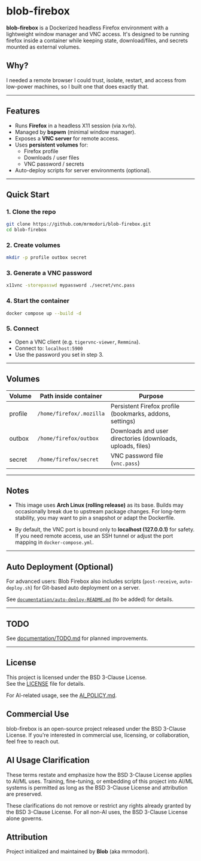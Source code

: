 # blob-firebox

**blob-firebox** is a Dockerized headless Firefox environment with a lightweight window manager and VNC access.
It's designed to be running firefox inside a container while keeping state, download/files, and secrets mounted as external volumes.

## Why?

I needed a remote browser I could trust, isolate, restart, and access from low-power machines, so I built one that does exactly that.

---

## Features
- Runs **Firefox** in a headless X11 session (via `Xvfb`).
- Managed by **bspwm** (minimal window manager).
- Exposes a **VNC server** for remote access.
- Uses **persistent volumes** for:
  - Firefox profile
  - Downloads / user files
  - VNC password / secrets
- Auto-deploy scripts for server environments (optional).

---

## Quick Start

### 1. Clone the repo
```bash
git clone https://github.com/mrmodori/blob-firebox.git
cd blob-firebox
```

### 2. Create volumes

```bash
mkdir -p profile outbox secret
```

### 3. Generate a VNC password

```bash
x11vnc -storepasswd mypassword ./secret/vnc.pass
```

### 4. Start the container

```bash
docker compose up --build -d
```

### 5. Connect

* Open a VNC client (e.g. `tigervnc-viewer`, `Remmina`).
* Connect to: `localhost:5900`
* Use the password you set in step 3.

---

## Volumes

| Volume  | Path inside container    | Purpose                                                    |
| ------- | ------------------------ | ---------------------------------------------------------- |
| profile | `/home/firefox/.mozilla` | Persistent Firefox profile (bookmarks, addons, settings)   |
| outbox  | `/home/firefox/outbox`   | Downloads and user directories (downloads, uploads, files) |
| secret  | `/home/firefox/secret`   | VNC password file (`vnc.pass`)                             |

---

## Notes

* This image uses **Arch Linux (rolling release)** as its base.
  Builds may occasionally break due to upstream package changes.
  For long-term stability, you may want to pin a snapshot or adapt the Dockerfile.

* By default, the VNC port is bound only to **localhost (127.0.0.1)** for safety.
  If you need remote access, use an SSH tunnel or adjust the port mapping in `docker-compose.yml`.

---

## Auto Deployment (Optional)

For advanced users:
Blob Firebox also includes scripts (`post-receive`, `auto-deploy.sh`) for Git-based auto deployment on a server.

See [`documentation/auto-deploy-README.md`](documentation/auto-deploy-README.md) (to be added) for details.

---

## TODO

See [documentation/TODO.md](documentation/TODO.md) for planned improvements.

---
## License

This project is licensed under the BSD 3-Clause License.  
See the [LICENSE](LICENSE) file for details.  

For AI-related usage, see the [AI_POLICY.md](AI_POLICY.md).

## Commercial Use

blob-firebox is an open-source project released under the BSD 3-Clause License.
If you're interested in commercial use, licensing, or collaboration, feel free to reach out.

## AI Usage Clarification

These terms restate and emphasize how the BSD 3-Clause License applies to AI/ML uses. Training, fine-tuning, or embedding of this project into AI/ML systems is permitted as long as the BSD 3-Clause License and attribution are preserved.

These clarifications do not remove or restrict any rights already granted by the BSD 3-Clause License. For all non-AI uses, the BSD 3-Clause License alone governs.

## Attribution

Project initialized and maintained by **Blob** (aka mrmodori).
